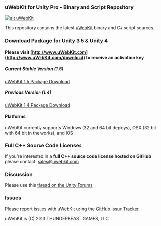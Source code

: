 ### uWebKit for Unity Pro - Binary and Script Repository

[![alt uWebKit](http://uwebkit.com/wp-content/uploads/2013/01/uWebKit_OverviewSplash3.jpg)](http://www.uWebKit.com)

This repository contains the latest [uWebKit](http://www.uWebKit.com) binary and C# script sources.

### Download Package for Unity 3.5 & Unity 4 

#### Please visit [http://www.uWebKit.com](http://www.uWebKit.com/download) to receive an activation key

##### Current Stable Version (1.5)

[uWebKit 1.5 Package Download](http://www.uwebkit.com/static/downloads/uwebkit/uWebKit_v15.unitypackage) 

##### Previous Version (1.4)

[uWebKit 1.4 Package Download](http://www.uwebkit.com/static/downloads/uwebkit/uWebKit_v14.unitypackage)

#### Platforms

uWebKit currently supports Windows (32 and 64 bit deploys), OSX (32 bit with 64 bit in the works), and iOS 

### Full C++ Source Code Licenses  

If you're interested in a **full C++ source code license hosted on GitHub** please contact: sales@uwebkit.com   

### Discussion

Please use this [thread on the Unity Forums](http://forum.unity3d.com/threads/193978-uWebKit-HTML-CSS-HTTPS-Javascript-integration-for-Unity-Pro)

### Issues

Please report issues with uWebKit using the [GitHub Issue Tracker](https://github.com/uWebKit/uWebKit/issues)

uWebKit is (C) 2013 THUNDERBEAST GAMES, LLC
